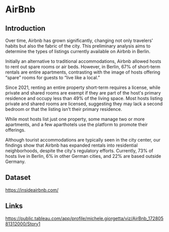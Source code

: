 # AirBnb

## Introduction
Over time, Airbnb has grown significantly, changing not only travelers' habits but also the fabric of the city. This preliminary analysis aims to determine the types of listings currently available on Airbnb in Berlin.

Initially an alternative to traditional accommodations, Airbnb allowed hosts to rent out spare rooms or air beds. However, in Berlin, 67% of short-term rentals are entire apartments, contrasting with the image of hosts offering “spare” rooms for guests to “live like a local.”

Since 2021, renting an entire property short-term requires a license, while private and shared rooms are exempt if they are part of the host's primary residence and occupy less than 49% of the living space. Most hosts listing private and shared rooms are licensed, suggesting they may lack a second bedroom or that the listing isn’t their primary residence.

While most hosts list just one property, some manage two or more apartments, and a few aparthotels use the platform to promote their offerings.

Although tourist accommodations are typically seen in the city center, our findings show that Airbnb has expanded rentals into residential neighborhoods, despite the city's regulatory efforts. Currently, 73% of hosts live in Berlin, 6% in other German cities, and 22% are based outside Germany.

## Dataset
https://insideairbnb.com/

## Links
https://public.tableau.com/app/profile/michele.giorgetta/viz/AirBnb_17280581312000/Story1

